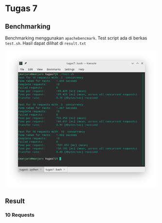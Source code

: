 # Tugas 7

## Benchmarking

Benchmarking menggunakan `apachebencmark`. Test script ada di berkas `test.sh`. Hasil dapat dilihat di `result.txt`

![Contoh hasil saat menjalankan skrip](./ss_test.png)

## Result

### 10 Requests

